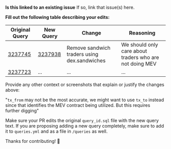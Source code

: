 **Is this linked to an existing issue**
If so, link that issue(s) here.

**Fill out the following table describing your edits:**

| Original Query | New Query | Change | Reasoning |
|---|---|---|---|
| [3237745](https://dune.com/queries/3237745) | [3237938](https://dune.com/queries/3238935) | Remove sandwich traders using dex.sandwiches | We should only care about traders who are not doing MEV |
| [3237723](https://dune.com/queries/3237745) | ... | ... | ... |

Provide any other context or screenshots that explain or justify the changes above:

"`tx_from` may not be the most accurate, we might want to use `tx_to` instead since that identifies the MEV contract being utilized. But this requires further digging"

Make sure your PR edits the original `query_id.sql` file with the new query text. If you are proposing adding a new query completely, make sure to add it to `queries.yml` and as a file in `/queries` as well.

Thanks for contributing! 🙏

